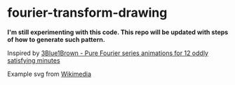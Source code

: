 # fourier-transform-drawing

**I'm still experimenting with this code. This repo will be updated with steps of how to generate such pattern.**

Inspired by [3Blue1Brown - Pure Fourier series animations for 12 oddly satisfying minutes
](https://www.youtube.com/watch?v=-qgreAUpPwM)

Example svg from [Wikimedia](https://commons.wikimedia.org/wiki/Category:SVG_musical_notation#/media/File:Do_Mayor_armadura.svg)